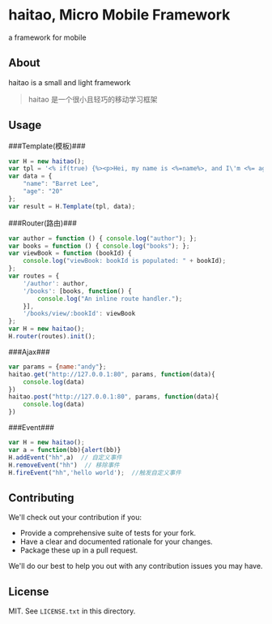 # haitao, Micro Mobile Framework 

a framework for mobile

## About

haitao is a small and light framework

> haitao 是一个很小且轻巧的移动学习框架


## Usage ##

###Template(模板)###

```javascript
var H = new haitao();
var tpl = '<% if(true) {%><p>Hei, my name is <%=name%>, and I\'m <%= age %> years old</p><%}%>';
var data = {
    "name": "Barret Lee",
    "age": "20"
};
var result = H.Template(tpl, data);
```
###Router(路由)###

```javascript
var author = function () { console.log("author"); };
var books = function () { console.log("books"); };
var viewBook = function (bookId) {
    console.log("viewBook: bookId is populated: " + bookId);
};
var routes = {
    '/author': author,
    '/books': [books, function() {
        console.log("An inline route handler.");
    }],
    '/books/view/:bookId': viewBook
};
var H = new haitao();
H.router(routes).init();
```

###Ajax###

```javascript
var params = {name:"andy"};
haitao.get("http://127.0.0.1:80", params, function(data){
    console.log(data)
})
haitao.post("http://127.0.0.1:80", params, function(data){
    console.log(data)
})
```

###Event###

```javascript
var H = new haitao();
var a = function(bb){alert(bb)}
H.addEvent("hh",a)  // 自定义事件
H.removeEvent("hh")  // 移除事件
H.fireEvent("hh",'hello world');  //触发自定义事件
```



## Contributing

We'll check out your contribution if you:

* Provide a comprehensive suite of tests for your fork.
* Have a clear and documented rationale for your changes.
* Package these up in a pull request.

We'll do our best to help you out with any contribution issues you may have.

## License

MIT. See `LICENSE.txt` in this directory.
